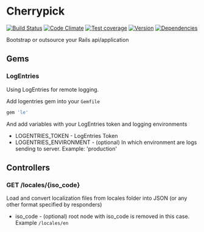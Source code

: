 # Cherrypick

[![Build Status](https://travis-ci.org/werein/cherrypick.svg)](https://travis-ci.org/werein/cherrypick)  [![Code Climate](https://codeclimate.com/github/werein/cherrypick/badges/gpa.svg)](https://codeclimate.com/github/werein/cherrypick) [![Test coverage](https://codeclimate.com/github/werein/cherrypick/badges/coverage.svg)](https://codeclimate.com/github/werein/cherrypick) [![Version](https://badge.fury.io/rb/cherrypick.svg)](http://badge.fury.io/rb/cherrypick) [![Dependencies](https://gemnasium.com/werein/cherrypick.svg)](https://gemnasium.com/werein/cherrypick)

Bootstrap or outsource your Rails api/application

## Gems

### LogEntries

Using LogEntries for remote logging.

Add logentries gem into your `Gemfile`

```ruby
gem 'le'
```

And add variables with your LogEntries token and logging environments

* LOGENTRIES_TOKEN - LogEntries Token
* LOGENTRIES_ENVIRONMENT - (optional) In which environment are logs sending to server. Example: 'production'

## Controllers

### GET /locales/{iso_code}

Load and convert localization files from locales folder into JSON (or any other format specified by responders)

* iso_code - (optional) root node with iso_code is removed in this case. Example `/locales/en`
